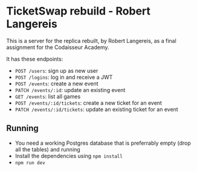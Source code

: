 # TicketSwap rebuild - Robert Langereis

This is a server for the replica rebuilt, by Robert Langereis, as a final assignment for the Codaisseur Academy. 

It has these endpoints:

* `POST /users`: sign up as new user
* `POST /logins`: log in and receive a JWT
* `POST /events`: create a new event 
* `PATCH /events/:id`: update an existing event
* `GET /events`: list all games
* `POST /events/:id/tickets`: create a new ticket for an event 
* `PATCH /events/:id/tickets`: update an existing ticket for an event 

## Running

* You need a working Postgres database that is preferrably empty (drop all the tables) and running 
* Install the dependencies using `npm install`
* `npm run dev`
